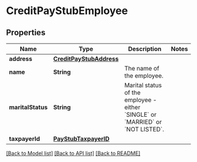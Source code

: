 # CreditPayStubEmployee

## Properties
Name | Type | Description | Notes
------------ | ------------- | ------------- | -------------
**address** | [**CreditPayStubAddress**](CreditPayStubAddress.md) |  | 
**name** | **String** | The name of the employee. | 
**maritalStatus** | **String** | Marital status of the employee - either &#x60;SINGLE&#x60; or &#x60;MARRIED&#x60; or &#x60;NOT LISTED&#x60;. | 
**taxpayerId** | [**PayStubTaxpayerID**](PayStubTaxpayerID.md) |  | 

[[Back to Model list]](../README.md#documentation-for-models) [[Back to API list]](../README.md#documentation-for-api-endpoints) [[Back to README]](../README.md)


